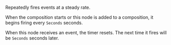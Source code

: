 Repeatedly fires events at a steady rate.

When the composition starts or this node is added to a composition, it begins firing every `Seconds` seconds.

When this node receives an event, the timer resets. The next time it fires will be `Seconds` seconds later.
